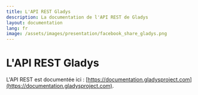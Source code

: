 ```yaml
---
title: L'API REST Gladys
description: La documentation de l'API REST de Gladys 
layout: documentation
lang: fr
image: /assets/images/presentation/facebook_share_gladys.png
---
```


# L'API REST Gladys 

L'API REST est documentée ici : [https://documentation.gladysproject.com](https://documentation.gladysproject.com).    